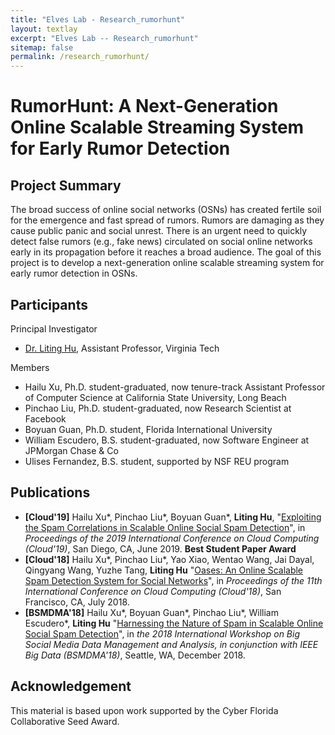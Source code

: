 ```yaml
---
title: "Elves Lab - Research_rumorhunt"
layout: textlay
excerpt: "Elves Lab -- Research_rumorhunt"
sitemap: false
permalink: /research_rumorhunt/
---
```


# RumorHunt: A Next-Generation Online Scalable Streaming System for Early Rumor Detection

## Project Summary

The broad success of online social networks (OSNs) has created fertile soil for the emergence and fast spread of rumors. Rumors are damaging as they cause public panic and social unrest. There is an urgent need to quickly detect false rumors (e.g., fake news) circulated on social online networks early in its propagation before it reaches a broad audience. The goal of this project is to develop a next-generation online scalable streaming system for early rumor detection in OSNs.

## Participants

Principal Investigator

- [Dr. Liting Hu](https://people.cs.vt.edu/~litinghu/), Assistant Professor, Virginia Tech

Members

- Hailu Xu, Ph.D. student-graduated, now tenure-track Assistant Professor of Computer Science at California State University, Long Beach
- Pinchao Liu, Ph.D. student-graduated, now Research Scientist at Facebook
- Boyuan Guan, Ph.D. student, Florida International University
- William Escudero, B.S. student-graduated, now Software Engineer at JPMorgan Chase & Co
- Ulises Fernandez, B.S. student, supported by NSF REU program

## Publications
- <b>[Cloud\'19]</b> Hailu Xu\*, Pinchao Liu\*, Boyuan Guan\*, **Liting Hu**, \"[Exploiting the Spam Correlations in Scalable Online Social Spam Detection](https://people.cs.vt.edu/~litinghu/doc/spamhunter.pdf)\", in <em>Proceedings of the 2019 International Conference on Cloud Computing (Cloud\'19)</em>, San Diego, CA, June 2019. **Best Student Paper Award**
- <b>[Cloud\'18]</b> Hailu Xu\*, Pinchao Liu\*, Yao Xiao, Wentao Wang, Jai Dayal, Qingyang Wang, Yuzhe Tang, **Liting Hu** \"[Oases: An Online Scalable Spam Detection System for Social Networks](https://people.cs.vt.edu/~litinghu/doc/oases.pdf)\", in <em>Proceedings of the 11th International Conference on Cloud Computing (Cloud\'18)</em>, San Francisco, CA, July 2018.
- <b>[BSMDMA\'18]</b> Hailu Xu\*, Boyuan Guan\*, Pinchao Liu\*, William Escudero\*, **Liting Hu** \"[Harnessing the Nature of Spam in Scalable Online Social Spam Detection](https://people.cs.vt.edu/~litinghu/doc/sifter.pdf)\", in <em>the 2018 International Workshop on Big Social Media Data Management and Analysis, in conjunction with IEEE Big Data (BSMDMA\'18)</em>, Seattle, WA, December 2018.

## Acknowledgement
This material is based upon work supported by the Cyber Florida Collaborative Seed Award. 
